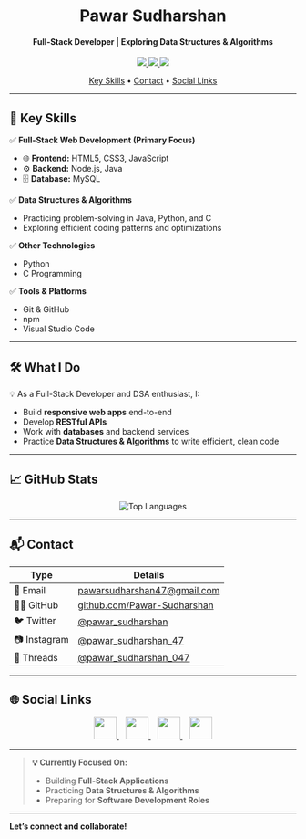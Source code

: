 <h1 align="center">
Pawar  Sudharshan 
</h1>

<h4 align="center">Full-Stack Developer | Exploring Data Structures & Algorithms</h4>

<p align="center">
  <a href="mailto:pawarsudharshan47@gmail.com">
    <img src="https://img.shields.io/badge/Email-Contact-red?style=flat&logo=gmail">
  </a>
  <a href="https://github.com/Pawar-Sudharshan">
    <img src="https://img.shields.io/github/followers/Pawar-Sudharshan?label=Follow&style=social">
  </a>
  <a href="https://twitter.com/pawar_sudharshan">
    <img src="https://img.shields.io/twitter/follow/pawar_sudharshan?style=social">
  </a>
</p>

<p align="center">
  <a href="#key-skills">Key Skills</a> •
  <a href="#contact">Contact</a> •
  <a href="#social-links">Social Links</a>
</p>

---

## 🚀 Key Skills

✅ **Full-Stack Web Development (Primary Focus)**
- 🌐 **Frontend:** HTML5, CSS3, JavaScript
- ⚙️ **Backend:** Node.js, Java
- 🗄️ **Database:** MySQL

✅ **Data Structures & Algorithms**
- Practicing problem-solving in Java, Python, and C
- Exploring efficient coding patterns and optimizations

✅ **Other Technologies**
- Python
- C Programming

✅ **Tools & Platforms**
- Git & GitHub
- npm
- Visual Studio Code

---

## 🛠️ What I Do

💡 As a Full-Stack Developer and DSA enthusiast, I:
- Build **responsive web apps** end-to-end
- Develop **RESTful APIs**
- Work with **databases** and backend services
- Practice **Data Structures & Algorithms** to write efficient, clean code

---

## 📈 GitHub Stats

<p align="center">
  
  <img src="https://github-readme-stats.vercel.app/api/top-langs/?username=Pawar-Sudharshan&layout=compact&theme=tokyonight" alt="Top Languages" />
</p>

---

## 📬 Contact

| Type      | Details                                                                                      |
|-----------|----------------------------------------------------------------------------------------------|
| 📧 Email   | [pawarsudharshan47@gmail.com](mailto:pawarsudharshan47@gmail.com)                            |
| 🧑‍💻 GitHub | [github.com/Pawar-Sudharshan](https://github.com/Pawar-Sudharshan)                          |
| 🐦 Twitter | [@pawar_sudharshan](https://twitter.com/pawar_sudharshan)                                    |
| 📷 Instagram | [@pawar_sudharshan_47](https://www.instagram.com/pawar_sudharshan_47/?__pwa=1)           |
| 💬 Threads | [@pawar_sudharshan_047](https://www.threads.net/@pawar_sudharshan_047)                      |

---

## 🌐 Social Links

<p align="center">
  <a href="https://github.com/Pawar-Sudharshan" target="_blank">
    <img src="https://cdn.jsdelivr.net/gh/devicons/devicon/icons/github/github-original.svg" width="40" />
  </a>
  &nbsp;&nbsp;
  <a href="https://twitter.com/pawar_sudharshan" target="_blank">
    <img src="https://cdn.jsdelivr.net/gh/devicons/devicon/icons/twitter/twitter-original.svg" width="40" />
  </a>
  &nbsp;&nbsp;
  <a href="https://www.instagram.com/pawar_sudharshan_47" target="_blank">
    <img src="https://cdn.jsdelivr.net/gh/devicons/devicon/icons/instagram/instagram-original.svg" width="40" />
  </a>
  &nbsp;&nbsp;
  <a href="https://www.threads.net/@pawar_sudharshan_047" target="_blank">
    <img src="https://static.cdnlogo.com/logos/t/30/threads-app-icon.svg" width="40" />
  </a>
</p>

---

> **💡 Currently Focused On:**
> - Building **Full-Stack Applications**
> - Practicing **Data Structures & Algorithms**
> - Preparing for **Software Development Roles**

---

**Let’s connect and collaborate!**

